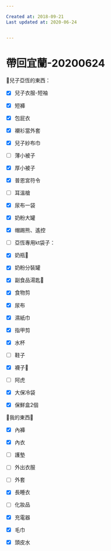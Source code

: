 ```yaml
---

Created at: 2018-09-21
Last updated at: 2020-06-24


---
```


# 帶回宜蘭-20200624


👦兒子亞恆的東西：
- [x] 兒子衣服-短袖
- [x] 短褲
- [x] 包屁衣
- [x] 襯衫當外套
- [x] 兒子紗布巾
- [ ] 薄小被子
- [x] 厚小被子
- [x] 普恩宮符令
- [ ] 耳溫槍
- [x] 尿布一袋
- [x] 奶粉大罐
- [x] 帽踢熊、遙控

- [ ] 亞恆專用kt袋子：
- [x] 奶瓶🍼
- [x] 奶粉分裝罐
- [x] 副食品湯匙🥄
- [x] 食物剪
- [x] 尿布
- [x] 濕紙巾
- [x] 指甲剪
- [x] 水杯
- [ ] 鞋子
- [x] 襪子🧦
- [ ] 阿虎

- [x] 大保冷袋
- [x] 保鮮盒2個

🥨我的東西🥨
- [x] 內褲
- [x] 內衣
- [ ] 護墊
- [ ] 外出衣服
- [ ] 外套
- [x] 長睡衣
- [ ] 化妝品
- [x] 充電器
- [x] 毛巾
- [x] 頭皮水

